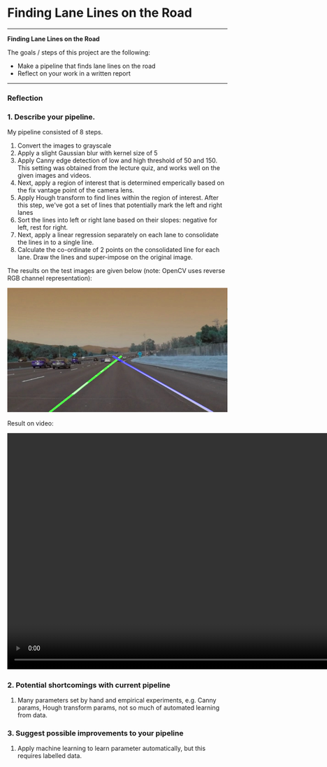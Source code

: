 # **Finding Lane Lines on the Road** 

---

**Finding Lane Lines on the Road**

The goals / steps of this project are the following:
* Make a pipeline that finds lane lines on the road
* Reflect on your work in a written report


[//]: # (Image References)

[image1]: ./test_images_output/solidWhiteCurve.jpg "solidWhiteCurve.jpg"

---

### Reflection

### 1. Describe your pipeline. 

My pipeline consisted of 8 steps. 

1. Convert the images to grayscale
2. Apply a slight Gaussian blur with kernel size of 5
3. Apply Canny edge detection of low and high threshold of 50 and 150. This setting was obtained from the lecture quiz, and works well on the given images and videos.
4. Next, apply a region of interest that is determined emperically based on the fix vantage point of the camera lens. 
5. Apply Hough transform to find lines within the region of interest. After this step, we've got a set of lines that potentially mark the left and right lanes
6. Sort the lines into left or right lane based on their slopes: negative for left, rest for right.
7. Next, apply a linear regression separately on each lane to consolidate the lines in to a single line. 
8. Calculate the co-ordinate of 2 points on the consolidated line for each lane. Draw the lines and super-impose on the original image.

The results on the test images are given below (note: OpenCV uses reverse RGB channel representation):

![alt text][image1]

Result on video:
<script src="http://vjs.zencdn.net/4.0/video.js"></script>
<video id="video1" class="video-js vjs-default-skin" controls
preload="auto" width="960" height="540" data-setup="{}">
<source src="/test_videos_output/solidWhiteRight.mp4" type='video/mp4'>
</video>

### 2. Potential shortcomings with current pipeline

1. Many parameters set by hand and empirical experiments, e.g. Canny params, Hough transform params, not so much of automated learning from data.


### 3. Suggest possible improvements to your pipeline

1. Apply machine learning to learn parameter automatically, but this requires labelled data.

